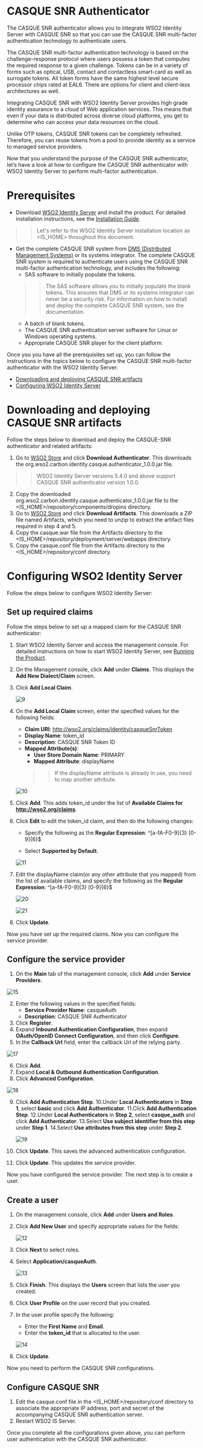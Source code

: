 # CASQUE SNR Authenticator

The CASQUE SNR authenticator allows you to integrate WSO2 Identity Server with CASQUE SNR so that you can use the CASQUE SNR multi-factor authentication technology to authenticate users.

The CASQUE SNR multi-factor authentication technology is based on the challenge-response protocol where users possess a token that computes the required response to a given challenge. Tokens can be in a variety of forms such as optical, USB, contact and contactless smart-card as well as surrogate tokens. All token forms have the same highest level secure processor chips rated at EAL6. There are options for client and client-less architectures as well.

Integrating CASQUE SNR with WSO2 Identity Server provides high grade identity assurance to a cloud of Web application services. This means that even if your data is distributed across diverse cloud platforms, you get to determine who can access your data resources on the cloud. 

Unlike OTP tokens, CASQUE SNR tokens can be completely refreshed. Therefore, you can reuse tokens from a pool to provide identity as a service to managed service providers. 

Now that you understand the purpose of the CASQUE SNR authenticator, let’s have a look at how to configure the CASQUE SNR authenticator with WSO2 Identity Server to perform multi-factor authentication.


# Prerequisites

* Download [WSO2 Identity Server](https://wso2.com/identity-and-access-management) and install the product. For detailed installation instructions, see the [Installation Guide](https://docs.wso2.com/display/IS540/Installation+Guide).
>> Let's refer to the WSO2 Identity Server installation location as <IS_HOME> throughout this document.
* Get the complete CASQUE SNR system from [DMS (Distributed Management Systems)](http://www.casque.co.uk/) or its systems integrator. The complete CASQUE SNR system is required to authenticate users using the CASQUE SNR multi-factor authentication technology, and includes the following:
  * SAS software to initially populate the tokens.
  >> The SAS software allows you to initially populate the blank tokens. This ensures that DMS or its systems integrator can never be a security risk. For information on how to install and deploy the complete CASQUE SNR system, see the documentation.
  * A batch of blank tokens.
  * The CASQUE SNR authentication server software for Linux or Windows operating systems.
  * Appropriate CASQUE SNR player for the client platform.

Once you you have all the prerequisites set up, you can follow the instructions in the topics below to configure the CASQUE SNR multi-factor authenticator with the WSO2 Identity Server:

* [Downloading and deploying CASQUE SNR artifacts](#downloading-and-deploying-casque-snr-artifacts)
* [Configuring WSO2 Identity Server](#configuring-wso2-identity-server)

# Downloading and deploying CASQUE SNR artifacts

Follow the steps below to download and deploy the CASQUE-SNR authenticator and related artifacts:

1. Go to [WSO2 Store](https://store.wso2.com/store/assets/isconnector/details/03fcefc0-9c8e-4c2d-ae61-d0b04563d50f) and click **Download Authenticator**. This downloads the org.wso2.carbon.identity.casque.authenticator_1.0.0.jar file.
>> WSO2 Identity Server versions 5.4.0 and above support CASQUE SNR authenticator version 1.0.0.
2. Copy the downloaded org.wso2.carbon.identity.casque.authenticator_1.0.0.jar file to the <IS_HOME>/repository/components/dropins directory.
3. Go to [WSO2 Store](https://store.wso2.com/store/assets/isconnector/details/03fcefc0-9c8e-4c2d-ae61-d0b04563d50f) and click **Download Artifacts**. This downloads a ZIP file named Artifacts, which you need to unzip to extract the artifact files required in step 4 and 5.  
4. Copy the casque.war file from the Artifacts directory to the <IS_HOME>/repository/deployment/server/webapps directory.
5. Copy the casque.conf file from the Artifacts directory to the <IS_HOME>/repository/conf directory.


# Configuring WSO2 Identity Server

Follow the steps below to configure WSO2 Identity Server:

## Set up required claims

Follow the steps below to set up a mapped claim for the CASQUE SNR authenticator:

1. Start WSO2 Identity Server and access the management console. For detailed instructions on how to start WSO2 Identity Server, see [Running the Product](http://docs.wso2.com/identity-server/Running+the+Product).
2. On the Management console, click **Add** under **Claims**. This displays the **Add New Dialect/Claim** screen.
3. Click **Add Local Claim**.

    ![9](images/9.png "9")

4. On the **Add Local Claim** screen, enter the specified values for the following fields:

    * **Claim URI**:	http://wso2.org/claims/identity/casqueSnrToken
    * **Display Name**: token_id
    * **Description**:	CASQUE SNR Token ID
    * **Mapped Attribute(s)**:
      * **User Store Domain Name**: PRIMARY
      * **Mapped Attribute**: displayName
      >> If the displayName attribute is already in use, you need to map another attribute.

    ![10](images/10.png "10")

5. Click **Add**. This adds token_id under the list of **Available Claims for http://wso2.org/claims**.
6. Click **Edit** to edit the token_id claim, and then do the following changes:
   * Specify the following as the **Regular Expression**:
        ^[a-fA-F0-9]{3} [0-9]{6}$
        
   * Select **Supported by Default**.
   
   ![11](images/11.png "11")   

7. Edit the displayName claim(or any other attribute that you mapped) from the list of available claims, and specify the following as the **Regular Expression**: ^[a-fA-F0-9]{3} [0-9]{6}$

    ![20](images/20.png "20") 

    ![21](images/21.png "21") 
     
8. Click **Update**.

Now you have set up the required claims. Now you can configure the service provider.

## Configure the service provider

1. On the **Main** tab of the management console, click **Add** under **Service Providers**.

![15](images/15.png "15")

2. Enter the following values in the specified fields:
   * **Service Provider Name**: casqueAuth
   * **Description**: CASQUE SNR Authenticator      
3. Click **Register**.
4. Expand **Inbound Authentication Configuration**, then expand **OAuth/OpenID Connect Configuration**, and then click **Configure**.
5. In the **Callback Url** field, enter the callback Url of the relying party.

![17](images/17.png "17")

6. Click **Add**.
7. Expand **Local & Outbound Authentication Configuration**.
8. Click **Advanced Configuration**.

![18](images/18.png "18")

9. Click **Add Authentication Step**.
10.Under **Local Authenticators** in **Step 1**, select **basic** and click **Add Authenticator**.
11.Click **Add Authentication Step**.
12.Under **Local Authenticators** in **Step 2**, select **casque_auth** and click **Add Authenticator**.
13.Select **Use subject identifier from this step** under **Step 1**.
14.Select **Use attributes from this step** under **Step 2**.

   ![19](images/19.png "19")

15. Click **Update**. This saves the advanced authentication configuration.
16. Click **Update**. This updates the service provider.  

Now you have configured the service provider. The next step is to create a user.

## Create a user 

1. On the management console, click **Add** under **Users and Roles**.
2. Click **Add New User** and specify appropriate values for the fields:

    ![12](images/12.png "12")
    
3. Click **Next** to select roles.
4. Select **Application/casqueAuth**.


    ![13](images/13.png "13")

5. Click **Finish**. This displays the **Users** screen that lists the user you created.
6. Click **User Profile** on the user record that you created.
7. In the user profile specify the following:
   * Enter the **First Name** and **Email**.
   * Enter the **token_id** that is allocated to the user.

    ![14](images/1.png "14")

8. Click **Update**.	

Now you need to perform the CASQUE SNR configurations. 

## Configure CASQUE SNR

1. Edit the casque.conf file in the <IS_HOME>/repository/conf directory to associate the appropriate IP address, port and secret of the accompanying CASQUE SNR authentication server.
2. Restart WSO2 IS Server.

Once you complete all the configurations given above, you can perform user authentication with the CASQUE SNR authenticator.
